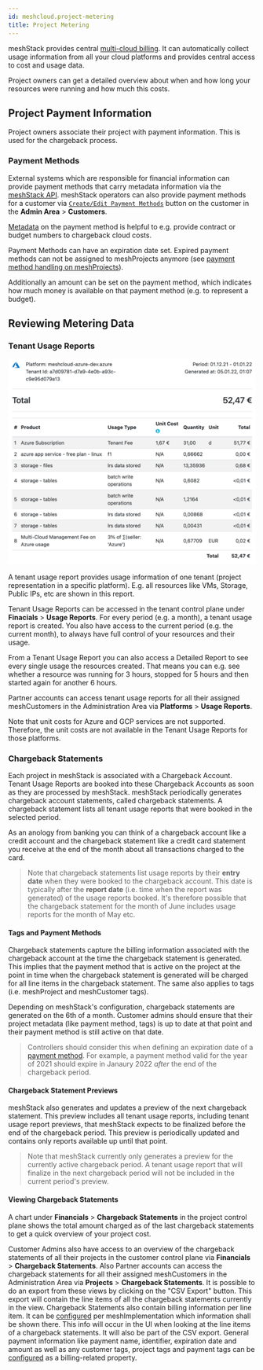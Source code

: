 ```yaml
---
id: meshcloud.project-metering
title: Project Metering
---
```


meshStack provides central [multi-cloud billing](meshstack.billing.md). It can automatically collect usage information from all your cloud platforms and provides central access to cost and usage data.

Project owners can get a detailed overview about when and how long your resources were running and how much this costs.

## Project Payment Information

Project owners associate their project with payment information. This is used for the chargeback process.

### Payment Methods

External systems which are responsible for financial information can provide payment methods that carry metadata information via the [meshStack API](./meshstack.api.md).
meshStack operators can also provide payment methods for a customer via [`Create/Edit Payment Methods`](meshcloud.payment-methods.md#creating-a-payment-method-via-the-meshpanel) button on the customer in the **Admin Area** > **Customers**.

[Metadata](./meshcloud.metadata-tags.md) on the payment method is helpful to e.g. provide contract or budget numbers to chargeback cloud costs.

Payment Methods can have an expiration date set. Expired payment methods can not be assigned to meshProjects anymore (see [payment method handling on meshProjects](meshcloud.project.md#editing-payment-and-project-settings)).

Additionally an amount can be set on the payment method, which indicates how much money is available on that payment method (e.g. to represent a budget).

## Reviewing Metering Data

### Tenant Usage Reports

![Tenant Usage Reports](assets/tenant-usage-report-example.png)

A tenant usage report provides usage information of one tenant (project representation in a specific platform). E.g. all resources like VMs, Storage, Public IPs, etc are shown in this report.

Tenant Usage Reports can be accessed in the tenant control plane under **Finacials** > **Usage Reports**. For every period (e.g. a month),
a tenant usage report is created. You also have access to the current period (e.g. the current month), to always have full control of
your resources and their usage.

From a Tenant Usage Report you can also access a Detailed Report to see every single usage the resources created. That means you can e.g. see whether a resource was running for 3 hours, stopped for 5 hours and then started again for another 6 hours.

Partner accounts can access tenant usage reports for all their assigned meshCustomers in the Administration Area via **Platforms** > **Usage Reports**.

Note that unit costs for Azure and GCP services are not supported.
Therefore, the unit costs are not available in the Tenant Usage Reports for those platforms.

### Chargeback Statements

Each project in meshStack is associated with a Chargeback Account. Tenant Usage Reports are booked into these
Chargeback Accounts as soon as they are processed by meshStack. meshStack periodically generates chargeback account
statements, called chargeback statements. A chargeback statement lists all tenant usage reports that were booked in the
selected period.

As an anology from banking you can think of a chargeback account like a credit account and the chargeback statement like
a credit card statement you receive at the end of the month about all transactions charged to the card.

> Note that chargeback statements list usage reports by their **entry date** when they were booked to the chargeback
> account. This date is typically after the **report date** (i.e. time when the report was generated) of the usage
> reports booked. It's therefore possible that the chargeback statement for the month of June includes usage reports
> for the month of May etc.

#### Tags and Payment Methods

Chargeback statements capture the billing information associated with the chargeback account at the time
the chargeback statement is generated. This implies that the payment method that is active on the project at the
point in time when the chargeback statement is generated will be charged for all line items in the chargeback statement.
The same also applies to tags (i.e. meshProject and meshCustomer tags).

Depending on meshStack's configuration, chargeback statements are generated on the 6th of a month.
Customer admins should ensure that their project metadata (like payment method, tags) is up to date at that point
and their payment method is still active on that date.

> Controllers should consider this when defining an expiration date of a [payment method](meshcloud.payment-methods.md).
> For example, a payment method valid for the year of 2021 should expire in Janaury 2022 *after* the end of the chargeback period.

#### Chargeback Statement Previews

meshStack also generates and updates a preview of the next chargeback statement. This preview includes all tenant usage
reports, including tenant usage report previews, that meshStack expects to be finalized before the end of the chargeback
period. This preview is periodically updated and contains only reports available up until that point.

> Note that meshStack currently only generates a preview for the currently active chargeback period.
> A tenant usage report that will finalize in the next chargeback period will not be included in the current period's
> preview.

#### Viewing Chargeback Statements

A chart under **Financials** > **Chargeback Statements** in the project control plane shows the total amount charged as of the last chargeback statements to get a quick overview of your project cost.

Customer Admins also have access to an overview of the chargeback statements of all their projects in the customer control plane via  **Financials** > **Chargeback Statements**.
Also Partner accounts can access the chargeback statements for all their assigned meshCustomers in the Administration Area via **Projects** > **Chargeback Statements**.
It is possible to do an export from these views by clicking on the "CSV Export" button. This export will contain the line items of all the chargeback statements currently in the view.
Chargeback Statements also contain billing information per line item. It can be [configured](meshstack.billing.md#chargeback) per meshImplementation which information shall be shown there. This info will occur in the UI when looking at the line items of a chargeback statements.
It will also be part of the CSV export. General payment information like payment name, identifier, expiration date and amount as well as any customer tags, project tags and payment tags can be [configured](meshstack.billing.md#chargeback) as a billing-related property.
